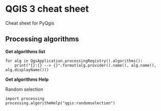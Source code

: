 
# QGIS 3 cheat sheet

Cheat sheet for PyQgis

Processing algorithms 
---

__Get algorithms list__

	for alg in QgsApplication.processingRegistry().algorithms():
		print("{}:{} --> {}".format(alg.provider().name(), alg.name(), alg.displayName()))

__Get algorithms Help__

Random selection

	import processing
	processing.algorithmHelp("qgis:randomselection")

